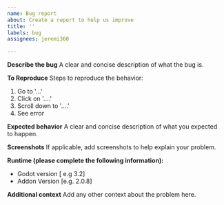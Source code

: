 ```yaml
---
name: Bug report
about: Create a report to help us improve
title: ''
labels: bug
assignees: jeremi360

---
```


**Describe the bug**
A clear and concise description of what the bug is.

**To Reproduce**
Steps to reproduce the behavior:
1. Go to '...'
2. Click on '....'
3. Scroll down to '....'
4. See error

**Expected behavior**
A clear and concise description of what you expected to happen.

**Screenshots**
If applicable, add screenshots to help explain your problem.

**Runtime (please complete the following information):**
 - Godot version [ e.g 3.2]
 - Addon Version [e.g. 2.0.8]

**Additional context**
Add any other context about the problem here.
